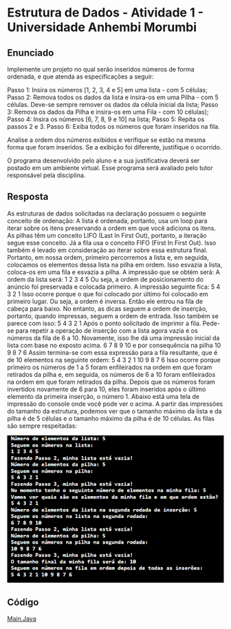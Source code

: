 # Estrutura de Dados - Atividade 1 - Universidade Anhembi Morumbi
## Enunciado
Implemente um projeto no qual serão inseridos números de forma ordenada, e que atenda as especificações a seguir: 
 
Passo 1: Insira os números [1, 2, 3, 4 e 5] em uma lista - com 5 células; 
Passo 2: Remova todos os dados da lista e insira-os em uma Pilha - com 5 células. Deve-se sempre remover os dados da célula inicial da lista; 
Passo 3: Remova os dados da Pilha e insira-os em uma Fila - com 10 células); 
Passo 4: Insira os números [6, 7, 8, 9 e 10] na lista; 
Passo 5: Repita os passos 2 e 3. 
Passo 6: Exiba todos os números que foram inseridos na fila. 
 
Analise a ordem dos números exibidos e verifique se estão na mesma forma que foram inseridos. Se a exibição foi diferente, justifique o ocorrido. 
 
O programa desenvolvido pelo aluno e a sua justificativa deverá ser postado em um ambiente virtual. Esse programa será avaliado pelo tutor responsável pela disciplina. 
## Resposta

As estruturas de dados solicitadas na declaração possuem o seguinte conceito de ordenação:
A lista é ordenada, portanto, usa um loop para iterar sobre os itens preservando a ordem em que você adiciona os itens.
As pilhas têm um conceito LIFO (Last In First Out), portanto, a iteração segue esse conceito.
Já a fila usa o conceito FIFO (First In First Out). Isso também é levado em consideração ao iterar sobre essa estrutura final.
Portanto, em nossa ordem, primeiro percorremos a lista e, em seguida, colocamos os elementos dessa lista na pilha em ordem. Isso esvazia a lista, coloca-os em uma fila e esvazia a pilha.
A impressão que se obtém será: A ordem da lista será:
1 2 3 4 5
Ou seja, a ordem de posicionamento do anúncio foi preservada e colocada primeiro. 
A impressão seguinte fica: 
5 4 3 2 1 
Isso ocorre porque o que foi colocado por último foi colocado em primeiro lugar. Ou seja, a ordem é inversa. Então ele entrou na fila de cabeça para baixo. No entanto, as dicas seguem a ordem de inserção, portanto, quando impressas, seguem a ordem de entrada. Isso também se parece com isso: 
5 4 3 2 1 
Após o ponto solicitado de imprimir a fila. Pede-se para repetir a operação de inserção com a lista agora vazia e os números da fila de 6 a 10. Novamente, isso lhe dá uma impressão inicial da lista com base no exposto acima. 
6 7 8 9 10 
e por consequência na pilha
10 9 8 7 6 
Assim termina-se com essa expressão para a fila resultante, que é de 10 elementos na seguinte ordem: 
5 4 3 2 1 10 9 8 7 6 
Isso ocorre porque primeiro os números de 1 a 5 foram enfileirados na ordem em que foram retirados da pilha e, em seguida, os números de 6 a 10 foram enfileirados na ordem em que foram retirados da pilha. Depois que os números foram invertidos novamente de 6 para 10, eles foram inseridos após o último elemento da primeira inserção, o número 1. 
Abaixo está uma tela de impressão do console onde você pode ver o acima. A partir das impressões do tamanho da estrutura, podemos ver que o tamanho máximo da lista e da pilha é de 5 células e o tamanho máximo da pilha é de 10 células. As filas são sempre respeitadas:

![Codigo em ação.png](https://github.com/ZamberLeo/UAM-Atividade3/blob/main/Codigo%20em%20a%C3%A7%C3%A3o.png)

## Código

[Main.Java](https://github.com/ZamberLeo/UAM-Atividade3/blob/2854eed3293caeefbb658b2ec017ae30f6f1dcba/mAIN.JAVA)
